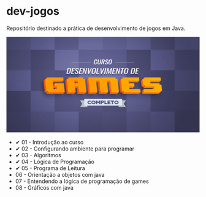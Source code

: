 # dev-jogos
Repositório destinado a prática de desenvolvimento de jogos em Java.
<p align="center">
<img width=700 height=250 src="/img/danki.jpeg"
<p>

<p align="center">
<ul>
<li>✔ 01 - Introdução ao curso</li>
<li>✔ 02 - Configurando ambiente para programar</li>
<li>✔ 03 - Algoritmos</li>
<li>✔ 04 - Lógica de Programação</li>
<li>✔ 05 - Programa de Leitura</li>
<li>06 - Orientação a objetos com java</li>
<li>07 - Entendendo a lógica de programação de games</li>
<li>08 - Gráficos com java</li>
<ul>
<p>

